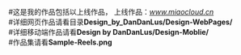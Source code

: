 #这是我的作品包括以上线作品， 上线作品：_www.miaocloud.cn_
<br/>#详细网页作品请看目录**Design_by_DanDanLus/Design-WebPages/**
<br/>#详细移动端作品请看**Design by DanDanLus/Design-Moblie/**
<br/>#作品集请看**Sample-Reels.png**